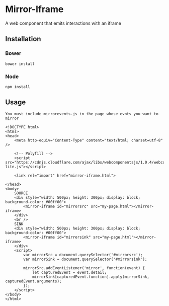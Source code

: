 # Mirror-Iframe #
A web component that emits interactions with an iframe

## Installation ##

### Bower ###
	
	bower install

### Node ###

	npm install

## Usage ##

	You must include mirrorevents.js in the page whose evnts you want to mirror

	<!DOCTYPE html>
	<html>
	<head>
		<meta http-equiv="Content-Type" content="text/html; charset=utf-8" />
	
		<!-- Polyfill -->
		<script src="https://cdnjs.cloudflare.com/ajax/libs/webcomponentsjs/1.0.4/webcomponents-lite.js"></script>

		<link rel="import" href="mirror-iframe.html">
	
	</head>
	<body>
		SOURCE
		<div style="width: 500px; height: 300px; display: block; background-color: #00ff00">
			<mirror-iframe id="mirrorsrc" src="my-page.html"></mirror-iframe>
		</div>
		<br />
		SINK
		<div style="width: 500px; height: 300px; display: block; background-color: #00ff00">
			<mirror-iframe id="mirrorsink" src="my-page.html"></mirror-iframe>
		</div>
		<script>
			var mirrorSrc = document.querySelector('#mirrorsrc');
			var mirrorSink = document.querySelector('#mirrorsink');

			mirrorSrc.addEventListener('mirror', function(event) {
				let capturedEvent = event.detail;
				mirrorSink[capturedEvent.function].apply(mirrorSink, capturedEvent.arguments);
			});
		</script>
	</body>
	</html>
